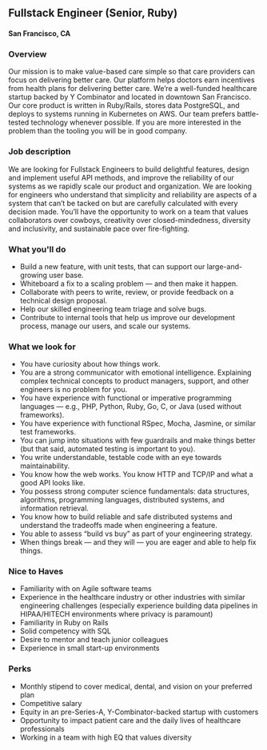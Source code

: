 ## Fullstack Engineer (Senior, Ruby)
#### San Francisco, CA

### Overview
Our mission is to make value-based care simple so that care providers can focus on delivering better care. Our platform helps doctors earn incentives from health plans for delivering better care. We’re a well-funded healthcare startup backed by Y Combinator and located in downtown San Francisco.
Our core product is written in Ruby/Rails, stores data PostgreSQL, and deploys to systems running in Kubernetes on AWS. Our team prefers battle-tested technology whenever possible. If you are more interested in the problem than the tooling you will be in good company.

### Job description
We are looking for Fullstack Engineers to build delightful features, design and implement useful API methods, and improve the reliability of our systems as we rapidly scale our product and organization.
We are looking for engineers who understand that simplicity and reliability are aspects of a system that can’t be tacked on but are carefully calculated with every decision made. You’ll have the opportunity to work on a team that values collaborators over cowboys, creativity over closed-mindedness, diversity and inclusivity, and sustainable pace over fire-fighting.

### What you'll do
+	Build a new feature, with unit tests, that can support our large-and-growing user base.
+	Whiteboard a fix to a scaling problem — and then make it happen.
+	Collaborate with peers to write, review, or provide feedback on a technical design proposal.
+	Help our skilled engineering team triage and solve bugs.
+	Contribute to internal tools that help us improve our development process, manage our users, and scale our systems.

### What we look for
+	You have curiosity about how things work.
+	You are a strong communicator with emotional intelligence. Explaining complex technical concepts to product managers, support, and other engineers is no problem for you.
+	You have experience with functional or imperative programming languages — e.g., PHP, Python, Ruby, Go, C, or Java (used without frameworks).
+	You have experience with functional RSpec, Mocha, Jasmine, or similar test frameworks.
+	You can jump into situations with few guardrails and make things better (but that said, automated testing is important to you).
+	You write understandable, testable code with an eye towards maintainability.
+	You know how the web works. You know HTTP and TCP/IP and what a good API looks like.
+	You possess strong computer science fundamentals: data structures, algorithms, programming languages, distributed systems, and information retrieval.
+	You know how to build reliable and safe distributed systems and understand the tradeoffs made when engineering a feature.
+	You able to assess “build vs buy” as part of your engineering strategy.
+	When things break — and they will — you are eager and able to help fix things.

### Nice to Haves
+	Familiarity with on Agile software teams
+	Experience in the healthcare industry or other industries with similar engineering challenges (especially experience building data pipelines in HIPAA/HITECH environments where privacy is paramount)
+	Familiarity in Ruby on Rails
+	Solid competency with SQL
+	Desire to mentor and teach junior colleagues
+	Experience in small start-up environments

### Perks
+	Monthly stipend to cover medical, dental, and vision on your preferred plan
+	Competitive salary
+	Equity in an pre-Series-A, Y-Combinator-backed startup with customers
+	Opportunity to impact patient care and the daily lives of healthcare professionals
+	Working in a team with high EQ that values diversity


